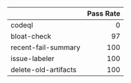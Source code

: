 |                      |   Pass Rate |
|:---------------------|------------:|
| codeql               |           0 |
| bloat-check          |          97 |
| recent-fail-summary  |         100 |
| issue-labeler        |         100 |
| delete-old-artifacts |         100 |